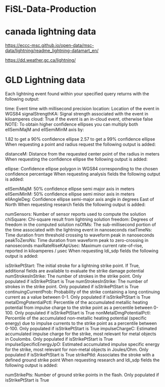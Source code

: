 # FiSL-Data-Production







# canada lightning data

https://eccc-msc.github.io/open-data/msc-data/lightning/readme_lightning-datamart_en/

https://dd.weather.gc.ca/lightning/

# GLD Lightning data

Each lightning event found within your specified query returns with the following output:

time: Event time with millisecond precision
location: Location of the event in WGS84
signalStrengthKA: Signal strength associated with the event in kiloamperes
cloud: True if the event is an in-cloud event, otherwise false
NOTE: To obtain higher confidence ellipses you can multiply both ellSemiMajM and ellSemiMinM axis by:

1.82 to get a 90% confidence ellipse
2.57 to get a 99% confidence ellipse
When requesting a point and radius request the following output is added:

distanceM: Distance from the requested center point of the radius in meters
When requesting the confidence ellipse the following output is added:

ellipse: Confidence ellipse polygon in WGS84 corresponding to the chosen confidence percentage
When requesting analysis fields the following output is added:

ellSemiMajM: 50% confidence ellipse semi major axis in meters
ellSemiMinM: 50% confidence ellipse semi minor axis in meters
ellAngleDeg: Confidence ellipse semi-major axis angle in degrees East of North
When requesting research fields the following output is added:

numSensors: Number of sensor reports used to compute the solution
chiSquare: Chi-square result from lightning solution
freedom: Degrees of freedom in the computed solution
nsOfMs: The sub-millisecond portion of the time associated with the lightning event in nanoseconds
riseTimeNs: Time duration from threshold crossing to waveform peak in nanoseconds
peakToZeroNs: Time duration from waveform peak to zero-crossing in nanoseconds
maxRateRiseKApUsec: Maximum current rate-of-rise, reported in kiloamperes / µsec
When requesting ldi_sdp fields the following output is added:

isStrikePtStart: The initial stroke for a lightning strike point. If True, additional fields are available to evaluate the strike damage potential
numStrokesInStrike: The number of strokes in the strike point. Only populated if isStrikePtStart is True
numStrokesInStrike: The number of strokes in the strike point. Only populated if isStrikePtStart is True
continuingCurrentProb: Probability of the strike containing a long continuing current as a value between 0-1. Only populated if isStrikePtStart is True
metalDmgPotentialPctl: Percentile of the accumulated metallic heating potential from impulse charge to the strike point as a percentile between 0-100. Only populated if isStrikePtStart is True
nonMetalDmgPotentialPctl: Percentile of the accumulated non-metallic heating potential (specific energy) due to impulse currents to the strike point as a percentile between 0-100. Only populated if isStrikePtStart is True
impulseChargeC: Estimated accumulated impulse charge for the strike, most relevant for metal objects in Coulombs. Only populated if isStrikePtStart is True
impulseSpecificEnergyJpO: Estimated accumulated impulse specific energy for the strike, most relevant for non-metal objects in Joules/Ohm. Only populated if isStrikePtStart is True
strikePtId: Associates the stroke with a defined ground strike point
When requesting research and ldi_sdp fields the following output is added:

numStrikePts: Number of ground strike points in the flash. Only populated if isStrikePtStart is True
